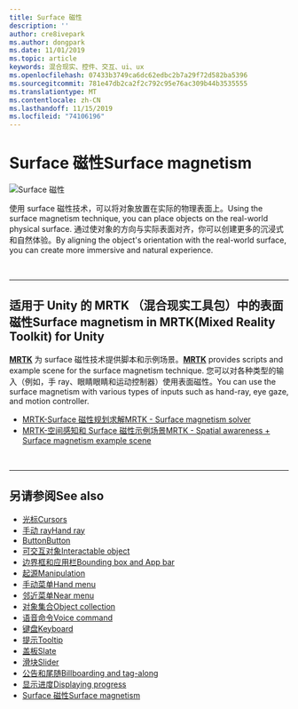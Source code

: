 ```yaml
---
title: Surface 磁性
description: ''
author: cre8ivepark
ms.author: dongpark
ms.date: 11/01/2019
ms.topic: article
keywords: 混合现实、控件、交互、ui、ux
ms.openlocfilehash: 07433b3749ca6dc62edbc2b7a29f72d582ba5396
ms.sourcegitcommit: 781e47db2ca2f2c792c95e76ac309b44b3535555
ms.translationtype: MT
ms.contentlocale: zh-CN
ms.lasthandoff: 11/15/2019
ms.locfileid: "74106196"
---
```

# <a name="surface-magnetism"></a><span data-ttu-id="ca07c-103">Surface 磁性</span><span class="sxs-lookup"><span data-stu-id="ca07c-103">Surface magnetism</span></span>

![Surface 磁性](images/UX/MRTK_SurfaceMagnetism.gif)

<span data-ttu-id="ca07c-105">使用 surface 磁性技术，可以将对象放置在实际的物理表面上。</span><span class="sxs-lookup"><span data-stu-id="ca07c-105">Using the surface magnetism technique, you can place objects on the real-world physical surface.</span></span> <span data-ttu-id="ca07c-106">通过使对象的方向与实际表面对齐，你可以创建更多的沉浸式和自然体验。</span><span class="sxs-lookup"><span data-stu-id="ca07c-106">By aligning the object's orientation with the real-world surface, you can create more immersive and natural experience.</span></span>

<br>

---

## <a name="surface-magnetism-in-mrtkmixed-reality-toolkit-for-unity"></a><span data-ttu-id="ca07c-107">适用于 Unity 的 MRTK （混合现实工具包）中的表面磁性</span><span class="sxs-lookup"><span data-stu-id="ca07c-107">Surface magnetism in MRTK(Mixed Reality Toolkit) for Unity</span></span>
<span data-ttu-id="ca07c-108">**[MRTK](https://github.com/Microsoft/MixedRealityToolkit-Unity)** 为 surface 磁性技术提供脚本和示例场景。</span><span class="sxs-lookup"><span data-stu-id="ca07c-108">**[MRTK](https://github.com/Microsoft/MixedRealityToolkit-Unity)** provides scripts and example scene for the surface magnetism technique.</span></span> <span data-ttu-id="ca07c-109">您可以对各种类型的输入（例如，手 ray、眼睛眼睛和运动控制器）使用表面磁性。</span><span class="sxs-lookup"><span data-stu-id="ca07c-109">You can use the surface magnetism with various types of inputs such as hand-ray, eye gaze, and motion controller.</span></span>

* [<span data-ttu-id="ca07c-110">MRTK-Surface 磁性规划求解</span><span class="sxs-lookup"><span data-stu-id="ca07c-110">MRTK - Surface magnetism solver</span></span>](https://microsoft.github.io/MixedRealityToolkit-Unity/Documentation/README_Solver.html#surfacemagnetism)
* [<span data-ttu-id="ca07c-111">MRTK-空间感知和 Surface 磁性示例场景</span><span class="sxs-lookup"><span data-stu-id="ca07c-111">MRTK - Spatial awareness + Surface magnetism example scene</span></span>](https://github.com/microsoft/MixedRealityToolkit-Unity/blob/mrtk_development/Assets/MixedRealityToolkit.Examples/Demos/Solvers/Scenes/SurfaceMagnetismSpatialAwarenessExample.unity)


<br>

---

## <a name="see-also"></a><span data-ttu-id="ca07c-112">另请参阅</span><span class="sxs-lookup"><span data-stu-id="ca07c-112">See also</span></span>

* [<span data-ttu-id="ca07c-113">光标</span><span class="sxs-lookup"><span data-stu-id="ca07c-113">Cursors</span></span>](cursors.md)
* [<span data-ttu-id="ca07c-114">手动 ray</span><span class="sxs-lookup"><span data-stu-id="ca07c-114">Hand ray</span></span>](point-and-commit.md)
* [<span data-ttu-id="ca07c-115">Button</span><span class="sxs-lookup"><span data-stu-id="ca07c-115">Button</span></span>](button.md)
* [<span data-ttu-id="ca07c-116">可交互对象</span><span class="sxs-lookup"><span data-stu-id="ca07c-116">Interactable object</span></span>](interactable-object.md)
* [<span data-ttu-id="ca07c-117">边界框和应用栏</span><span class="sxs-lookup"><span data-stu-id="ca07c-117">Bounding box and App bar</span></span>](app-bar-and-bounding-box.md)
* [<span data-ttu-id="ca07c-118">起源</span><span class="sxs-lookup"><span data-stu-id="ca07c-118">Manipulation</span></span>](direct-manipulation.md)
* [<span data-ttu-id="ca07c-119">手动菜单</span><span class="sxs-lookup"><span data-stu-id="ca07c-119">Hand menu</span></span>](hand-menu.md)
* [<span data-ttu-id="ca07c-120">邻近菜单</span><span class="sxs-lookup"><span data-stu-id="ca07c-120">Near menu</span></span>](near-menu.md)
* [<span data-ttu-id="ca07c-121">对象集合</span><span class="sxs-lookup"><span data-stu-id="ca07c-121">Object collection</span></span>](object-collection.md)
* [<span data-ttu-id="ca07c-122">语音命令</span><span class="sxs-lookup"><span data-stu-id="ca07c-122">Voice command</span></span>](voice-input.md)
* [<span data-ttu-id="ca07c-123">键盘</span><span class="sxs-lookup"><span data-stu-id="ca07c-123">Keyboard</span></span>](keyboard.md)
* [<span data-ttu-id="ca07c-124">提示</span><span class="sxs-lookup"><span data-stu-id="ca07c-124">Tooltip</span></span>](tooltip.md)
* [<span data-ttu-id="ca07c-125">盖板</span><span class="sxs-lookup"><span data-stu-id="ca07c-125">Slate</span></span>](slate.md)
* [<span data-ttu-id="ca07c-126">滑块</span><span class="sxs-lookup"><span data-stu-id="ca07c-126">Slider</span></span>](slider.md)
* [<span data-ttu-id="ca07c-127">公告和尾随</span><span class="sxs-lookup"><span data-stu-id="ca07c-127">Billboarding and tag-along</span></span>](billboarding-and-tag-along.md)
* [<span data-ttu-id="ca07c-128">显示进度</span><span class="sxs-lookup"><span data-stu-id="ca07c-128">Displaying progress</span></span>](progress.md)
* [<span data-ttu-id="ca07c-129">Surface 磁性</span><span class="sxs-lookup"><span data-stu-id="ca07c-129">Surface magnetism</span></span>](surface-magnetism.md)